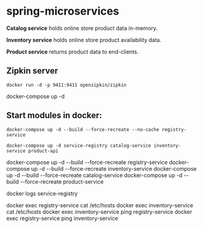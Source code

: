 # spring-microservices

**Catalog service** holds online store product data in-memory.

**Inventory service** holds online store product availability data.

**Product service** returns product data to end-clients.

## Zipkin server
`docker run -d -p 9411:9411 openzipkin/zipkin`

docker-compose up -d

## Start modules in docker:
`docker-compose up -d --build --force-recreate --no-cache registry-service `

`docker-compose up -d service-registry catalog-service inventory-service product-api`

docker-compose up -d --build --force-recreate registry-service
docker-compose up -d --build --force-recreate inventory-service
docker-compose up -d --build --force-recreate catalog-service
docker-compose up -d --build --force-recreate product-service

docker logs service-registry

docker exec registry-service cat /etc/hosts
docker exec inventory-service cat /etc/hosts
docker exec inventory-service ping registry-service
docker exec registry-service ping inventory-service
